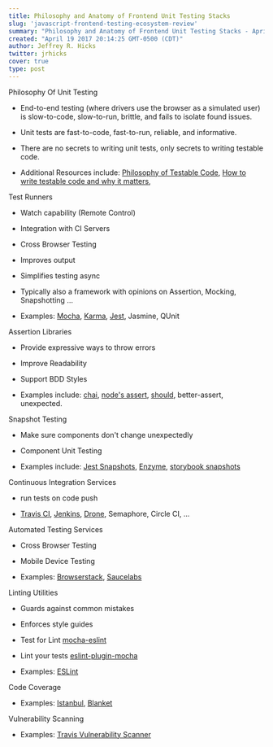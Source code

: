 ```yaml
---
title: Philosophy and Anatomy of Frontend Unit Testing Stacks
slug: 'javascript-frontend-testing-ecosystem-review'
summary: "Philosophy and Anatomy of Frontend Unit Testing Stacks - April 2017"
created: "April 19 2017 20:14:25 GMT-0500 (CDT)"
author: Jeffrey R. Hicks
twitter: jrhicks
cover: true
type: post
---
```


Philosophy Of Unit Testing

* End-to-end testing (where drivers use the browser as a simulated user) is slow-to-code, slow-to-run, brittle, and fails to isolate found issues.

* Unit tests are fast-to-code, fast-to-run, reliable, and informative.

* There are no secrets to writing unit tests, only secrets to writing testable code.

* Additional Resources include: [Philosophy of Testable Code](https://www.toptal.com/qa/how-to-write-testable-code-and-why-it-matters), [How to write testable code and why it matters](https://www.toptal.com/qa/how-to-write-testable-code-and-why-it-matters),


Test Runners

* Watch capability (Remote Control)

* Integration with CI Servers

* Cross Browser Testing

* Improves output

* Simplifies testing async

* Typically also a framework with opinions on Assertion, Mocking, Snapshotting ...

* Examples: [Mocha](https://mochajs.org/), [Karma](https://karma-runner.github.io/), [Jest](https://facebook.github.io/jest/), Jasmine, QUnit

Assertion Libraries

* Provide expressive ways to throw errors

* Improve Readability

* Support BDD Styles

* Examples include: [chai](http://chaijs.com/), [node's assert](https://nodejs.org/api/assert.html), [should](https://shouldjs.github.io/), better-assert, unexpected.


Snapshot Testing

* Make sure components don't change unexpectedly

* Component Unit Testing

* Examples include: [Jest Snapshots](https://facebook.github.io/jest/blog/2016/07/27/jest-14.html), [Enzyme](https://github.com/airbnb/enzyme), [storybook snapshots](https://github.com/storybooks/storybook)

Continuous Integration Services

* run tests on code push

* [Travis CI](https://travis-ci.org/), [Jenkins](https://jenkins.io/), [Drone](https://github.com/drone/drone), Semaphore, Circle CI, ...

Automated Testing Services

* Cross Browser Testing

* Mobile Device Testing

* Examples: [Browserstack](https://www.browserstack.com/), [Saucelabs](https://saucelabs.com/)

Linting Utilities

* Guards against common mistakes

* Enforces style guides

* Test for Lint [mocha-eslint](https://www.npmjs.com/package/mocha-eslint)

* Lint your tests [eslint-plugin-mocha](https://www.npmjs.com/package/eslint-plugin-mocha)

* Examples: [ESLint](http://eslint.org/)

Code Coverage

* Examples: [Istanbul](https://github.com/gotwarlost/istanbul), [Blanket](http://blanketjs.org/)

Vulnerability Scanning

* Examples: [Travis Vulnerability Scanner](https://github.com/ellerbrock/travis-vulnerability-scanner)
